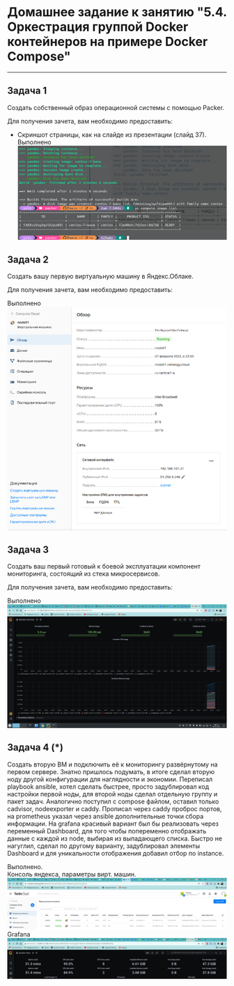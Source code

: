# Домашнее задание к занятию "5.4. Оркестрация группой Docker контейнеров на примере Docker Compose"


---

## Задача 1

Создать собственный образ операционной системы с помощью Packer.

Для получения зачета, вам необходимо предоставить:
- Скриншот страницы, как на слайде из презентации (слайд 37).  
Выполнено  
![task1!](/20_Lesson_05-virt-04-docker-compose/images/task1.png)<br>

## Задача 2

Создать вашу первую виртуальную машину в Яндекс.Облаке.

Для получения зачета, вам необходимо предоставить:
  
Выполнено  
![task2!](/20_Lesson_05-virt-04-docker-compose/images/task2.png)<br>



## Задача 3

Создать ваш первый готовый к боевой эксплуатации компонент мониторинга, состоящий из стека микросервисов.

Для получения зачета, вам необходимо предоставить:

Выполнено  
![task3!](/20_Lesson_05-virt-04-docker-compose/images/task3.png)<br>


## Задача 4 (*)

Создать вторую ВМ и подключить её к мониторингу развёрнутому на первом сервере.
Знатно пришлось подумать, в итоге сделал вторую ноду другой конфигурации для наглядности и экономии. 
Переписал playbook ansible, хотел сделать быстрее, просто задублировал код настройки первой ноды, для второй ноды сделал
отдельную группу и пакет задач. Аналогично поступил с compose файлом, оставил только cadvisor, nodeexporter и caddy.
Прописал через caddy проброс портов, на prometheus указал через ansible дополнительные точки сбора информации.
На grafana красивый вариант был бы реализовать через переменный Dashboard, для того чтобы попеременно отображать данные
с каждой из node, выбирая из выпадающего списка. Быстро не нагуглил, сделал по другому варианту, задублировал элементы
Dashboard и для уникальности отображения добавил отбор по instance.

Выполнено.  
Консоль яндекса, параметры вирт. машин.
![task41!](/20_Lesson_05-virt-04-docker-compose/images/task41.png)<br>
Grafana  
![task42!](/20_Lesson_05-virt-04-docker-compose/images/task42.png)<br>
